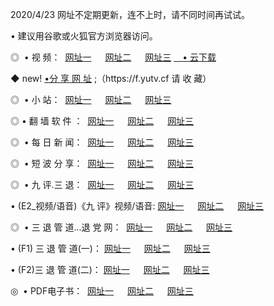 <p>2020/4/23 网址不定期更新，连不上时，请不同时间再试试。
<p>• 建议用谷歌或火狐官方浏览器访问。
<p>◎  • 视 频： 
<a href="http://mnc.proyectolanuevatierra.com/" target="_blank">网址一</a> 　 
<a href="http://mim.proyectolanuevatierra.com/" target="_blank">网址二</a> 　 
<a href="http://mim.proyectolanuevatierra.com/b.html" target="_blank">网址三</a>  
<a href="https://yadi.sk/d/d0sUeAOpal3njw" target="_blank">　• 云下载 </a></p>
<p>◆ new! <a href="http://mki.proyectolanuevatierra.com/a.html">•分 享 网 址</a> ;（https://f.yutv.cf 请 收 藏） </p>
<p>◎ </span>  •  小 站：  
<a href="http://mnc.proyectolanuevatierra.com/f.html" target="_blank">网址一</a> 　 
<a href="http://mim.proyectolanuevatierra.com/h.html" target="_blank">网址二</a> 　 
<a href="http://mim.proyectolanuevatierra.com/k/" target="_blank">网址三</a></p>
<p>◎  • 翻 墙 软 件 ：  
<a href="http://mnc.proyectolanuevatierra.com/ff/" target="_blank">网址一</a> 　 
<a href="http://mim.proyectolanuevatierra.com/s/read/a1_nd.html" target="_blank">网址二</a> 　 
<a href="http://mim.proyectolanuevatierra.com/ff/index.html" target="_blank">网址三</a></p>
<p>◎ </span>  • 每 日 新 闻：  
<a href="http://mnc.proyectolanuevatierra.com/day/" target="_blank">网址一</a> 　 
<a href="http://mim.proyectolanuevatierra.com/day/" target="_blank">网址二</a> 　 
<a href="http://mim.proyectolanuevatierra.com/day/index.html" target="_blank">网址三</a></p>
<p>◎ </span>  • 短 波 分 享：  
<a href="http://mnc.proyectolanuevatierra.com/h/" target="_blank">网址一</a> 　 
<a href="http://mim.proyectolanuevatierra.com/h/" target="_blank">网址二</a> 　 
<a href="http://mim.proyectolanuevatierra.com/h/index.html" target="_blank">网址三</a></p>
<p>◎   • 九 评.三 退：  
<a href="http://mnc.proyectolanuevatierra.com/t/" target="_blank">网址一</a> 　 
<a href="http://mim.proyectolanuevatierra.comli/v2/index.html" target="_blank">网址二</a> 　 
<a href="http://mim.proyectolanuevatierra.com/tt/index.html" target="_blank">网址三</a> 　</p>
<p>  • (E2_视频/语音)《九 评》视频/语音: 
<a href="http://mim.proyectolanuevatierra.com/7738.html" target="_blank">网址一</a> 　 
<a href="http://mim.proyectolanuevatierra.com/7614.html" target="_blank">网址二</a> 　 
<a href="http://mim.proyectolanuevatierra.com/7633.html" target="_blank">网址三</a></p>
<p>◎   • 三 退 管 道...退 党 网：  
<a href="http://mnc.proyectolanuevatierra.com/go/td1.html" target="_blank">网址一</a> 　 
<a href="http://mim.proyectolanuevatierra.com/go/td2.html" target="_blank">网址二</a> 　 
<a href="http://mim.proyectolanuevatierra.com/go/td3.html" target="_blank">网址三</a></p>
<p>  • (F1) 三 退 管 道(一)： 
<a href="http://mnc.proyectolanuevatierra.com/dd/" target="_blank">网址一</a> 　 
<a href="http://mim.proyectolanuevatierra.com/s/read/a1_tdx.html" target="_blank">网址二</a> 　 
<a href="http://mim.proyectolanuevatierra.com/dd/" target="_blank">网址三</a></p>
<p>  • (F2)三 退 管 道(二)： 
<a href="http://mim.proyectolanuevatierra.com/d/" target="_blank">网址一</a> 　 
<a href="http://mnc.proyectolanuevatierra.com/d/index.html" target="_blank">网址二</a> 　 
<a href="http://mim.proyectolanuevatierra.com/d/" target="_blank">网址三</a></p>
<p>◎   • PDF电子书：  
<a href="http://mnc.proyectolanuevatierra.com/p/" target="_blank">网址一</a> 　 
<a href="http://mim.proyectolanuevatierra.com/p/index.html" target="_blank">网址二</a> 　 
<a href="http://mim.proyectolanuevatierra.com/p/" target="_blank">网址三</a></p>
